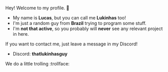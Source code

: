 Hey! Welcome to my profile. 👋

- My name is **Lucas**, but you can call me **Lukinhas** too!
- I'm just a random guy from **Brazil** trying to program some stuff.
- I'm **not that active**, so you probably will **never** see any relevant project in here.

If you want to contact me, just leave a message in my Discord!
- Discord: **thatlukinhasguy**

We do a little trolling :trollface:
